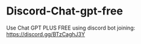 # Discord-Chat-gpt-free
Use Chat GPT PLUS FREE using discord bot joining: https://discord.gg/BTzCaghJ3Y







                                                                                                                                        